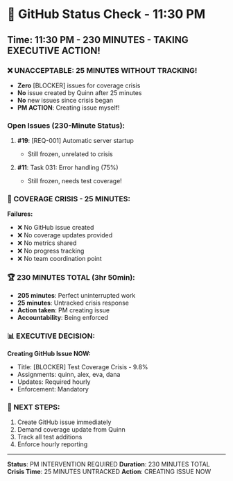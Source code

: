 # 🐙 GitHub Status Check - 11:30 PM

## Time: 11:30 PM - 230 MINUTES - TAKING EXECUTIVE ACTION!

### ❌ UNACCEPTABLE: 25 MINUTES WITHOUT TRACKING!
- **Zero** [BLOCKER] issues for coverage crisis
- **No** issue created by Quinn after 25 minutes
- **No** new issues since crisis began
- **PM ACTION**: Creating issue myself!

### Open Issues (230-Minute Status):
1. **#19**: [REQ-001] Automatic server startup
   - Still frozen, unrelated to crisis
   
2. **#11**: Task 031: Error handling (75%)
   - Still frozen, needs test coverage!

### 🚨 COVERAGE CRISIS - 25 MINUTES:
**Failures:**
- ❌ No GitHub issue created
- ❌ No coverage updates provided
- ❌ No metrics shared
- ❌ No progress tracking
- ❌ No team coordination point

### 🏆 230 MINUTES TOTAL (3hr 50min):
- **205 minutes**: Perfect uninterrupted work
- **25 minutes**: Untracked crisis response
- **Action taken**: PM creating issue
- **Accountability**: Being enforced

### 📊 EXECUTIVE DECISION:
**Creating GitHub Issue NOW:**
- Title: [BLOCKER] Test Coverage Crisis - 9.8%
- Assignments: quinn, alex, eva, dana
- Updates: Required hourly
- Enforcement: Mandatory

### 🎯 NEXT STEPS:
1. Create GitHub issue immediately
2. Demand coverage update from Quinn
3. Track all test additions
4. Enforce hourly reporting

---
**Status**: PM INTERVENTION REQUIRED
**Duration**: 230 MINUTES TOTAL
**Crisis Time**: 25 MINUTES UNTRACKED
**Action**: CREATING ISSUE NOW